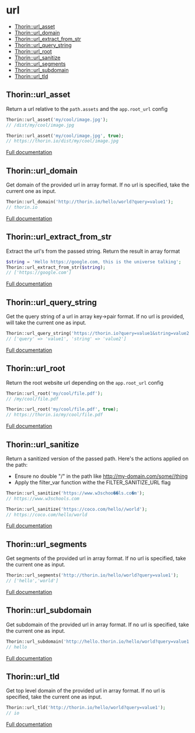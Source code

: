 # url

- [Thorin::url_asset](#Thorin_url_asset)
- [Thorin::url_domain](#Thorin_url_domain)
- [Thorin::url_extract_from_str](#Thorin_url_extract_from_str)
- [Thorin::url_query_string](#Thorin_url_query_string)
- [Thorin::url_root](#Thorin_url_root)
- [Thorin::url_sanitize](#Thorin_url_sanitize)
- [Thorin::url_segments](#Thorin_url_segments)
- [Thorin::url_subdomain](#Thorin_url_subdomain)
- [Thorin::url_tld](#Thorin_url_tld)
<a name="Thorin_url_asset"></a>
## Thorin::url_asset
Return a url relative to the `path.assets` and the `app.root_url` config

```php
Thorin::url_asset('my/cool/image.jpg');
// /dist/my/cool/image.jpg

Thorin::url_asset('my/cool/image.jpg', true);
// https://thorin.io/dist/my/cool/image.jpg
```

[Full documentation](/doc/src/functions/url/url_asset.md)

<a name="Thorin_url_domain"></a>
## Thorin::url_domain
Get domain of the provided url in array format.
If no url is specified, take the current one as input.

```php
Thorin::url_domain('http://thorin.io/hello/world?query=value1');
// thorin.io
```

[Full documentation](/doc/src/functions/url/url_domain.md)

<a name="Thorin_url_extract_from_str"></a>
## Thorin::url_extract_from_str
Extract the url's from the passed string. Return the result in array format

```php
$string = 'Hello https://google.com, this is the universe talking';
Thorin::url_extract_from_str($string);
// ['https://google.com']
```

[Full documentation](/doc/src/functions/url/url_extract_from_str.md)

<a name="Thorin_url_query_string"></a>
## Thorin::url_query_string
Get the query string of a url in array key->pair format.
If no url is provided, will take the current one as input.

```php
Thorin::url_query_string('https://thorin.io?query=value1&string=value2');
// ['query' => 'value1', 'string' => 'value2']
```

[Full documentation](/doc/src/functions/url/url_query_string.md)

<a name="Thorin_url_root"></a>
## Thorin::url_root
Return the root website url depending on the `app.root_url` config

```php
Thorin::url_root('my/cool/file.pdf');
// /my/cool/file.pdf

Thorin::url_root('my/cool/file.pdf', true);
// https://thorin.io/my/cool/file.pdf
```

[Full documentation](/doc/src/functions/url/url_root.md)

<a name="Thorin_url_sanitize"></a>
## Thorin::url_sanitize
Return a sanitized version of the passed path. Here's the actions applied on the path:
- Ensure no double "/" in the path like http://my-domain.com/some//thing
- Apply the filter_var function withe the FILTER_SANITIZE_URL flag
```php
Thorin::url_sanitize('https://www.w3schoo��ls.co�m');
// https://www.w3schools.com

Thorin::url_sanitize('https://coco.com/hello//world');
// https://coco.com/hello/world
```

[Full documentation](/doc/src/functions/url/url_sanitize.md)

<a name="Thorin_url_segments"></a>
## Thorin::url_segments
Get segments of the provided url in array format.
If no url is specified, take the current one as input.

```php
Thorin::url_segments('http://thorin.io/hello/world?query=value1');
// ['hello','world']
```

[Full documentation](/doc/src/functions/url/url_segments.md)

<a name="Thorin_url_subdomain"></a>
## Thorin::url_subdomain
Get subdomain of the provided url in array format.
If no url is specified, take the current one as input.

```php
Thorin::url_subdomain('http://hello.thorin.io/hello/world?query=value1');
// hello
```

[Full documentation](/doc/src/functions/url/url_subdomain.md)

<a name="Thorin_url_tld"></a>
## Thorin::url_tld
Get top level domain of the provided url in array format.
If no url is specified, take the current one as input.

```php
Thorin::url_tld('http://thorin.io/hello/world?query=value1');
// io
```

[Full documentation](/doc/src/functions/url/url_tld.md)

